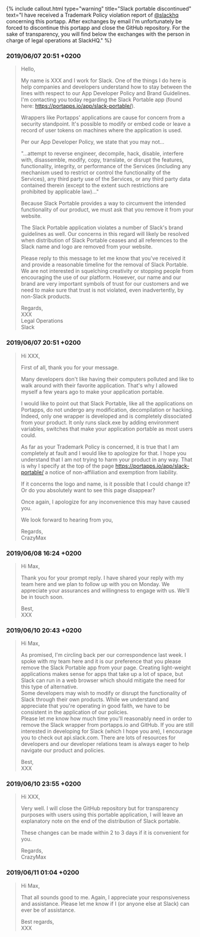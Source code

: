 {% include callout.html type="warning" title="Slack portable discontinued" text="I have received a Trademark Policy violation report of [@slackhq](https://github.com/slackhq) concerning this portapp. After exchanges by email I'm unfortunately be forced to discontinue this portapp and close the GitHub repository. For the sake of transparency, you will find below the exchanges with the person in charge of legal operations at SlackHQ." %}

### 2019/06/07 20:51 +0200

> Hello,
> 
> My name is XXX and I work for Slack. One of the things I do here is help companies and developers understand how to stay between the lines with respect to our App Developer Policy and Brand Guidelines. I'm contacting you today regarding the Slack Portable app (found here: https://portapps.io/app/slack-portable/).
> 
> Wrappers like Portapps' applications are cause for concern from a security standpoint. It's possible to modify or embed code or leave a record of user tokens on machines where the application is used.
> 
> Per our App Developer Policy, we state that you may not…
> 
> "…attempt to reverse engineer, decompile, hack, disable, interfere with, disassemble, modify, copy, translate, or disrupt the features, functionality, integrity, or performance of the Services (including any mechanism used to restrict or control the functionality of the Services), any third party use of the Services, or any third party data contained therein (except to the extent such restrictions are prohibited by applicable law)…"
> 
> Because Slack Portable provides a way to circumvent the intended functionality of our product, we must ask that you remove it from your website.
> 
> The Slack Portable application violates a number of Slack's brand guidelines as well. Our concerns in this regard will likely be resolved when distribution of Slack Portable ceases and all references to the Slack name and logo are removed from your website.
> 
> Please reply to this message to let me know that you've received it and provide a reasonable timeline for the removal of Slack Portable. We are not interested in squelching creativity or stopping people from encouraging the use of our platform. However, our name and our brand are very important symbols of trust for our customers and we need to make sure that trust is not violated, even inadvertently, by non-Slack products.
> 
> Regards,<br />
> XXX<br />
> Legal Operations<br />
> Slack

### 2019/06/07 20:51 +0200

> Hi XXX,
> 
> First of all, thank you for your message.
> 
> Many developers don't like having their computers polluted and like to walk around with their favorite application. That's why I allowed myself a few years ago to make your application portable.
> 
> I would like to point out that Slack Portable, like all the applications on Portapps, do not undergo any modification, decompilation or hacking.
> Indeed, only one wrapper is developed and is completely dissociated from your product. It only runs slack.exe by adding environment variables, switches that make your application portable as most users could.
> 
> As far as your Trademark Policy is concerned, it is true that I am completely at fault and I would like to apologize for that. I hope you understand that I am not trying to harm your product in any way. That is why I specify at the top of the page https://portapps.io/app/slack-portable/ a notice of non-affiliation and exemption from liability.
> 
> If it concerns the logo and name, is it possible that I could change it? Or do you absolutely want to see this page disappear?
> 
> Once again, I apologize for any inconvenience this may have caused you.
> 
> We look forward to hearing from you,
> 
> Regards,<br />
> CrazyMax

### 2019/06/08 16:24 +0200

> Hi Max,
> 
> Thank you for your prompt reply. I have shared your reply with my team here and we plan to follow up with you on Monday. We appreciate your assurances and willingness to engage with us. We'll be in touch soon. 
> 
> Best,<br />
> XXX

### 2019/06/10 20:43 +0200

> Hi Max,
> 
> As promised, I'm circling back per our correspondence last week. I spoke with my team here and it is our preference that you please remove the Slack Portable app from your page. Creating light-weight applications makes sense for apps that take up a lot of space, but Slack can run in a web browser which should mitigate the need for this type of alternative.<br />
> Some developers may wish to modify or disrupt the functionality of Slack through their own products.  While we understand and appreciate that you're operating in good faith, we have to be consistent in the application of our policies.<br />
> Please let me know how much time you'll reasonably need in order to remove the Slack wrapper from portapps.io and GitHub. If you are still interested in developing for Slack (which I hope you are), I encourage you to check out api.slack.com. There are lots of resources for developers and our developer relations team is always eager to help navigate our product and policies.
> 
> Best,<br />
> XXX

### 2019/06/10 23:55 +0200

> Hi XXX,
> 
> Very well. I will close the GitHub repository but for transparency purposes with users using this portable application, I will leave an explanatory note on the end of the distribution of Slack portable.
> 
> These changes can be made within 2 to 3 days if it is convenient for you.
> 
> Regards,<br />
> CrazyMax

### 2019/06/11 01:04 +0200

> Hi Max,
> 
> That all sounds good to me. Again, I appreciate your responsiveness and assistance. Please let me know if I (or anyone else at Slack) can ever be of assistance. 
> 
> Best regards,<br />
> XXX
